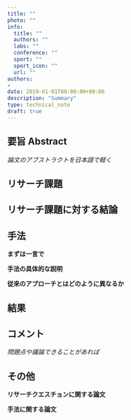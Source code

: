 ```yaml
---
title: ""
photo: ""
info:
  title: ""
  authors: ""
  labs: ""
  conference: ""
  sport: ""
  sport_icon: ""
  url: ""
authors:
-
date: 2019-01-01T00:00:00+09:00
description: "Summary"
type: technical_note
draft: true
---
```


## 要旨 Abstract
*論文のアブストラクトを日本語で軽く*

## リサーチ課題

## リサーチ課題に対する結論

## 手法
**まずは一言で**


**手法の具体的な説明**


**従来のアプローチとはどのように異なるか**

## 結果

## コメント
*問題点や議論できることがあれば*

## その他
**リサーチクエスチョンに関する論文**

**手法に関する論文**
